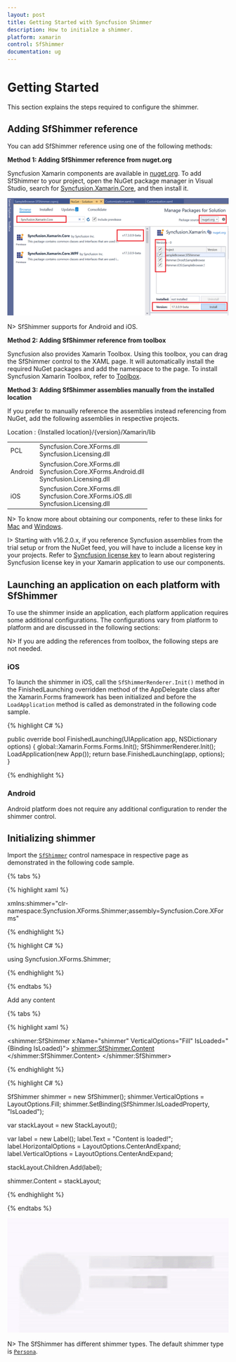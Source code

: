 ```yaml
---
layout: post
title: Getting Started with Syncfusion Shimmer
description: How to initialze a shimmer.
platform: xamarin
control: SfShimmer
documentation: ug
---
```


# Getting Started

This section explains the steps required to configure the shimmer.

## Adding SfShimmer reference

You can add SfShimmer reference using one of the following methods:

**Method 1: Adding SfShimmer reference from nuget.org**

Syncfusion Xamarin components are available in [nuget.org](https://www.nuget.org/). To add SfShimmer to your project, open the NuGet package manager in Visual Studio, search for [Syncfusion.Xamarin.Core](https://www.nuget.org/packages/Syncfusion.Xamarin.Core), and then install it.

![Add Packages](Getting-Started_images/Reference.png)

N> SfShimmer supports for Android and iOS.

**Method 2: Adding SfShimmer reference from toolbox**

Syncfusion also provides Xamarin Toolbox. Using this toolbox, you can drag the SfShimmer control to the XAML page. It will automatically install the required NuGet packages and add the namespace to the page. To install Syncfusion Xamarin Toolbox, refer to [Toolbox](https://help.syncfusion.com/xamarin/utility#toolbox).

**Method 3: Adding SfShimmer assemblies manually from the installed location**

If you prefer to manually reference the assemblies instead referencing from NuGet, add the following assemblies in respective projects.

Location : {Installed location}/{version}/Xamarin/lib

<table>
<tr>
<td>PCL</td>
<td>Syncfusion.Core.XForms.dll<br/>Syncfusion.Licensing.dll<br/></td>
</tr>
<tr>
<td>Android</td>
<td>Syncfusion.Core.XForms.dll<br/>Syncfusion.Core.XForms.Android.dll<br/>Syncfusion.Licensing.dll<br/></td>
</tr>
<tr>
<td>iOS</td>
<td>Syncfusion.Core.XForms.dll<br/>Syncfusion.Core.XForms.iOS.dll<br/>Syncfusion.Licensing.dll<br/></td>
</tr>
</table>

N> To know more about obtaining our components, refer to these links for [Mac](https://help.syncfusion.com/xamarin/introduction/download-and-installation/mac/) and [Windows](https://help.syncfusion.com/xamarin/introduction/download-and-installation/windows/).

I> Starting with v16.2.0.x, if you reference Syncfusion assemblies from the trial setup or from the NuGet feed, you will have to include a license key in your projects. Refer to [Syncfusion license key](https://help.syncfusion.com/common/essential-studio/licensing/license-key/) to learn about registering Syncfusion license key in your Xamarin application to use our components.

## Launching an application on each platform with SfShimmer

To use the shimmer inside an application, each platform application requires some additional configurations. The configurations vary from platform to platform and are discussed in the following sections:

N> If you are adding the references from toolbox, the following steps are not needed.

### iOS

To launch the shimmer in iOS, call the `SfShimmerRenderer.Init()` method in the FinishedLaunching overridden method of the AppDelegate class after the Xamarin.Forms framework has been initialized and before the `LoadApplication` method is called as demonstrated in the following code sample.

{% highlight C# %} 

public override bool FinishedLaunching(UIApplication app, NSDictionary options)
{
    global::Xamarin.Forms.Forms.Init();
    SfShimmerRenderer.Init();
    LoadApplication(new App());
    return base.FinishedLaunching(app, options);
} 

{% endhighlight %}

### Android

Android platform does not require any additional configuration to render the shimmer control.

## Initializing shimmer

Import the [`SfShimmer`]() control namespace in respective page as demonstrated in the following code sample.

{% tabs %} 

{% highlight xaml %} 

xmlns:shimmer="clr-namespace:Syncfusion.XForms.Shimmer;assembly=Syncfusion.Core.XForms"

{% endhighlight %}

{% highlight C# %} 

using Syncfusion.XForms.Shimmer; 

{% endhighlight %}

{% endtabs %}

Add any content 

{% tabs %} 

{% highlight xaml %} 

<shimmer:SfShimmer x:Name="shimmer" VerticalOptions="Fill"
                           IsLoaded="{Binding IsLoaded}">
                        <shimmer:SfShimmer.Content>
                            <StackLayout>
                                <Label Text="Content is loaded!" HorizontalOptions="CenterAndExpand" VerticalOptions="CenterAndExpand"/>
                            </StackLayout>
                        </shimmer:SfShimmer.Content>
</shimmer:SfShimmer>

{% endhighlight %}

{% highlight C# %} 

SfShimmer shimmer = new SfShimmer();
shimmer.VerticalOptions = LayoutOptions.Fill;
shimmer.SetBinding(SfShimmer.IsLoadedProperty, "IsLoaded");

var stackLayout = new StackLayout();

var label = new Label();
label.Text = "Content is loaded!";
label.HorizontalOptions = LayoutOptions.CenterAndExpand;
label.VerticalOptions = LayoutOptions.CenterAndExpand;

stackLayout.Children.Add(label);

shimmer.Content = stackLayout;

{% endhighlight %}

{% endtabs %}

![Shimmer with Persona type](Getting-Started_images/Persona.gif)

N> The SfShimmer has different shimmer types. The default shimmer type is [`Persona`]().
